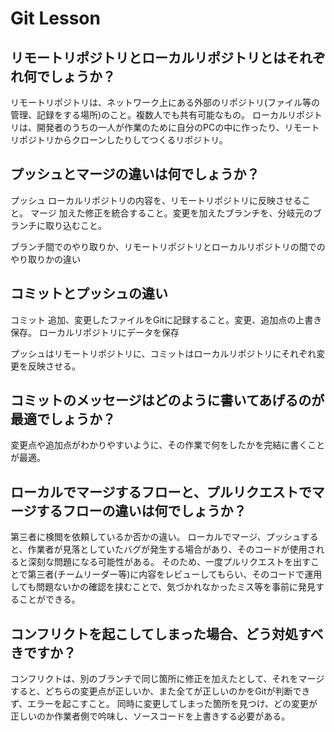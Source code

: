 # Git Lesson

## リモートリポジトリとローカルリポジトリとはそれぞれ何でしょうか？

リモートリポジトリは、ネットワーク上にある外部のリポジトリ(ファイル等の管理、記録をする場所)のこと。複数人でも共有可能なもの。
ローカルリポジトリは、開発者のうちの一人が作業のために自分のPCの中に作ったり、リモートリポジトリからクローンしたりしてつくるリポジトリ。

## プッシュとマージの違いは何でしょうか？

プッシュ
    ローカルリポジトリの内容を、リモートリポジトリに反映させること。
マージ
    加えた修正を統合すること。変更を加えたブランチを、分岐元のブランチに取り込むこと。

ブランチ間でのやり取りか、リモートリポジトリとローカルリポジトリの間でのやり取りかの違い

## コミットとプッシュの違い

コミット
    追加、変更したファイルをGitに記録すること。変更、追加点の上書き保存。
    ローカルリポジトリにデータを保存

プッシュはリモートリポジトリに、コミットはローカルリポジトリにそれぞれ変更を反映させる。
## コミットのメッセージはどのように書いてあげるのが最適でしょうか？

変更点や追加点がわかりやすいように、その作業で何をしたかを完結に書くことが最適。

## ローカルでマージするフローと、プルリクエストでマージするフローの違いは何でしょうか？

第三者に検閲を依頼しているか否かの違い。
ローカルでマージ、プッシュすると、作業者が見落としていたバグが発生する場合があり、そのコードが使用されると深刻な問題になる可能性がある。
そのため、一度プルリクエストを出すことで第三者(チームリーダー等)に内容をレビューしてもらい、そのコードで運用しても問題ないかの確認を挟むことで、気づかれなかったミス等を事前に発見することができる。

## コンフリクトを起こしてしまった場合、どう対処すべきですか？

コンフリクトは、別のブランチで同じ箇所に修正を加えたとして、それをマージすると、どちらの変更点が正しいか、また全てが正しいのかをGitが判断できず、エラーを起こすこと。
同時に変更してしまった箇所を見つけ、どの変更が正しいのか作業者側で吟味し、ソースコードを上書きする必要がある。